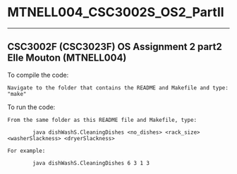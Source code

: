 # MTNELL004_CSC3002S_OS2_PartII

----------------------------------------------------------------
CSC3002F (CSC3023F) OS Assignment 2 part2
Elle Mouton (MTNELL004)
----------------------------------------------------------------

To compile the code:
	
	Navigate to the folder that contains the README and Makefile and type: "make"

To run the code:
	
	From the same folder as this README file and Makefile, type:

			java dishWashS.CleaningDishes <no_dishes> <rack_size> <washerSlackness> <dryerSlackness>

	For example:

			java dishWashS.CleaningDishes 6 3 1 3
